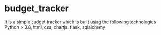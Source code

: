 # budget_tracker
It is a simple budget tracker which is built using the following technologies
Python > 3.8,
html, css, chartjs. flask, sqlalchemy
